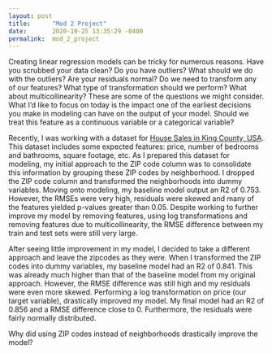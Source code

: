 ```yaml
---
layout: post
title:      "Mod 2 Project"
date:       2020-10-25 13:35:29 -0400
permalink:  mod_2_project
---
```



Creating linear regression models can be tricky for numerous reasons. Have you scrubbed your data clean? Do you have outliers? What should we do with the outliers? Are your residuals normal? Do we need to transform any of our features? What type of transformation should we perform? What about multicollinearity? These are some of the questions we might consider. What I’d like to focus on today is the impact one of the earliest decisions you make in modeling can have on the output of your model. Should we treat this feature as a continuous variable or a categorical variable?
 
 Recently, I was working with a dataset for [House Sales in King County, USA](https://www.kaggle.com/harlfoxem/housesalesprediction). This dataset includes some expected features: price, number of bedrooms and bathrooms, square footage, etc. As I prepared this dataset for modeling, my initial approach to the ZIP code column was to consolidate this information by grouping these ZIP codes by neighborhood. I dropped the ZIP code column and transformed the neighborhoods into dummy variables. Moving onto modeling, my baseline model output an R2 of 0.753. However, the RMSEs were very high, residuals were skewed and many of the features yielded p-values greater than 0.05. Despite working to further improve my model by removing features, using log transformations and removing features due to multicollinearity, the RMSE difference between my train and test sets were still very large. 

After seeing little improvement in my model, I decided to take a different approach and leave the zipcodes as they were. When I transformed the ZIP codes into dummy variables, my baseline model had an R2 of 0.841. This was already much higher than that of the baseline model from my original approach. However, the RMSE difference was still high and my residuals were even more skewed. Performing a log transformation on price (our target variable), drastically improved my model. My final model had an R2 of 0.856 and a RMSE difference close to 0. Furthermore, the residuals were fairly normally distributed.  

Why did using ZIP codes instead of neighborhoods drastically improve the model? 

